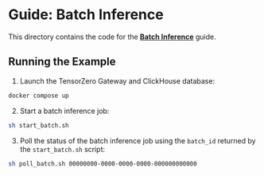 # Guide: Batch Inference

This directory contains the code for the **[Batch Inference](https://www.tensorzero.com/docs/gateway/guides/batch-inference)** guide.

## Running the Example

1. Launch the TensorZero Gateway and ClickHouse database:

```bash
docker compose up
```

2. Start a batch inference job:

```bash
sh start_batch.sh
```

3. Poll the status of the batch inference job using the `batch_id` returned by the `start_batch.sh` script:

```bash
sh poll_batch.sh 00000000-0000-0000-0000-000000000000
```
